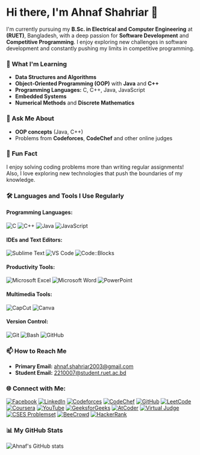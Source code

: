 
#     Hi there, I'm Ahnaf Shahriar 👋 

I'm currently pursuing my **B.Sc. in Electrical and Computer Engineering** at **(RUET)**, Bangladesh, with a deep passion for **Software Development** and **Competitive Programming**. I enjoy exploring new challenges in software development and constantly pushing my limits in competitive programming.

### 🌱 What I'm Learning
- **Data Structures and Algorithms** 
- **Object-Oriented Programming (OOP)** with **Java** and **C++**
- **Programming Languages:** C, C++, Java, JavaScript
- **Embedded Systems**
- **Numerical Methods** and **Discrete Mathematics**

### 💬 Ask Me About
- **OOP concepts** (Java, C++)
- Problems from **Codeforces**, **CodeChef** and other online judges

### 🌟 Fun Fact
I enjoy solving coding problems more than writing regular assignments! Also, I love exploring new technologies that push the boundaries of my knowledge.

### 🛠️ Languages and Tools I Use Regularly

#### Programming Languages:
![C](https://img.shields.io/badge/C-A8B9CC?style=for-the-badge&logo=c&logoColor=black)
![C++](https://img.shields.io/badge/C++-00599C?style=for-the-badge&logo=cplusplus&logoColor=white)
![Java](https://img.shields.io/badge/Java-007396?style=for-the-badge&logo=java&logoColor=white)
![JavaScript](https://img.shields.io/badge/JavaScript-F7DF1E?style=for-the-badge&logo=javascript&logoColor=black)

#### IDEs and Text Editors:
![Sublime Text](https://img.shields.io/badge/Sublime_Text-FF9800?style=for-the-badge&logo=sublime-text&logoColor=white)
![VS Code](https://img.shields.io/badge/VS_Code-007ACC?style=for-the-badge&logo=visual-studio-code&logoColor=white)
![Code::Blocks](https://img.shields.io/badge/Code::Blocks-000000?style=for-the-badge&logo=codeblocks&logoColor=white)

#### Productivity Tools:
![Microsoft Excel](https://img.shields.io/badge/Microsoft_Excel-217346?style=for-the-badge&logo=microsoft-excel&logoColor=white)
![Microsoft Word](https://img.shields.io/badge/Microsoft_Word-2B579A?style=for-the-badge&logo=microsoft-word&logoColor=white)
![PowerPoint](https://img.shields.io/badge/PowerPoint-B7472A?style=for-the-badge&logo=microsoft-powerpoint&logoColor=white)

#### Multimedia Tools:
![CapCut](https://img.shields.io/badge/CapCut-000000?style=for-the-badge&logo=capcut&logoColor=white)
![Canva](https://img.shields.io/badge/Canva-00C4CC?style=for-the-badge&logo=canva&logoColor=white)

#### Version Control:
![Git](https://img.shields.io/badge/Git-F05032?style=for-the-badge&logo=git&logoColor=white)
![Bash](https://img.shields.io/badge/Bash-4EAA25?style=for-the-badge&logo=gnu-bash&logoColor=white)
![GitHub](https://img.shields.io/badge/GitHub-181717?style=for-the-badge&logo=github&logoColor=white)

### 📫 How to Reach Me

- **Primary Email:** ahnaf.shahriar2003@gmail.com
- **Student Email:** 2210007@student.ruet.ac.bd

### 🌐 Connect with Me:
[![Facebook](https://img.shields.io/badge/Facebook-1877F2?style=for-the-badge&logo=facebook&logoColor=white)](YOUR_FACEBOOK_LINK)
[![LinkedIn](https://img.shields.io/badge/LinkedIn-0077B5?style=for-the-badge&logo=linkedin&logoColor=white)](YOUR_LINKEDIN_LINK)
[![Codeforces](https://img.shields.io/badge/Codeforces-1F8ACB?style=for-the-badge&logo=codeforces&logoColor=white)](YOUR_CODEFORCES_LINK)
[![CodeChef](https://img.shields.io/badge/CodeChef-5B4638?style=for-the-badge&logo=codechef&logoColor=white)](YOUR_CODECHEF_LINK)
[![GitHub](https://img.shields.io/badge/GitHub-181717?style=for-the-badge&logo=github&logoColor=white)](YOUR_GITHUB_LINK)
[![LeetCode](https://img.shields.io/badge/LeetCode-FFA116?style=for-the-badge&logo=leetcode&logoColor=white)](YOUR_LEETCODE_LINK)
[![Coursera](https://img.shields.io/badge/Coursera-0056D2?style=for-the-badge&logo=coursera&logoColor=white)](YOUR_COURSERA_LINK)
[![YouTube](https://img.shields.io/badge/YouTube-FF0000?style=for-the-badge&logo=youtube&logoColor=white)](YOUR_YOUTUBE_LINK)
[![GeeksforGeeks](https://img.shields.io/badge/GeeksforGeeks-0F9D58?style=for-the-badge&logo=geeksforgeeks&logoColor=white)](YOUR_GEEKSFORGEEKS_LINK)
[![AtCoder](https://img.shields.io/badge/AtCoder-1F8ACB?style=for-the-badge&logo=codeforces&logoColor=white)](YOUR_ATCODER_LINK)
[![Virtual Judge](https://img.shields.io/badge/Virtual_Judge-FFA500?style=for-the-badge)](YOUR_VIRTUAL_JUDGE_LINK)
[![CSES Problemset](https://img.shields.io/badge/CSES-0056D2?style=for-the-badge)](YOUR_CSES_LINK)
[![BeeCrowd](https://img.shields.io/badge/BeeCrowd-2C5BB4?style=for-the-badge)](YOUR_BEECROWD_LINK)
[![HackerRank](https://img.shields.io/badge/HackerRank-2EC866?style=for-the-badge&logo=hackerrank&logoColor=white)](YOUR_HACKERRANK_LINK)

### 📊 My GitHub Stats
![Ahnaf's GitHub stats](https://github-readme-stats.vercel.app/api?username=Ahnaf-2210007&show_icons=true&theme=radical)





